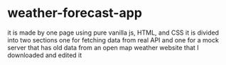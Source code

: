 # weather-forecast-app
it is made by one page using pure vanilla js, HTML, and CSS  it is divided into two sections one for fetching data from real API   and one for a mock server that has old data from an open map weather website that I downloaded and edited it
